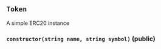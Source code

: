 ## `Token`



A simple ERC20 instance




### `constructor(string name, string symbol)` (public)








